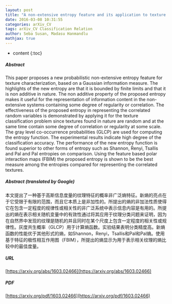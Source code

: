 ```yaml
---
layout: post
title: "A non-extensive entropy feature and its application to texture classification"
date: 2016-03-08 10:31:55
categories: arXiv_CV
tags: arXiv_CV Classification Relation
author: Seba Susan, Madasu Hanmandlu
mathjax: true
---
```


* content
{:toc}

##### Abstract
This paper proposes a new probabilistic non-extensive entropy feature for texture characterization, based on a Gaussian information measure. The highlights of the new entropy are that it is bounded by finite limits and that it is non additive in nature. The non additive property of the proposed entropy makes it useful for the representation of information content in the non-extensive systems containing some degree of regularity or correlation. The effectiveness of the proposed entropy in representing the correlated random variables is demonstrated by applying it for the texture classification problem since textures found in nature are random and at the same time contain some degree of correlation or regularity at some scale. The gray level co-occurrence probabilities (GLCP) are used for computing the entropy function. The experimental results indicate high degree of the classification accuracy. The performance of the new entropy function is found superior to other forms of entropy such as Shannon, Renyi, Tsallis and Pal and Pal entropies on comparison. Using the feature based polar interaction maps (FBIM) the proposed entropy is shown to be the best measure among the entropies compared for representing the correlated textures.

##### Abstract (translated by Google)
本文提出了一种基于高斯信息度量的纹理特征的概率非广泛熵特征。新熵的亮点在于它受限于有限的范围，而且它本质上是非加性的。所提出的熵的非加法性质使得它在包含一定程度的规律性或相关性的非广泛系统中表示信息内容是有用的。所提出的熵在表示相关随机变量中的有效性通过将其应用于纹理分类问题来证明，因为在自然界中发现的纹理是随机的并且同时在某个尺度上包含一定程度的相关性或规律性。灰度共生概率（GLCP）用于计算熵函数。实验结果表明分类精度高。新熵函数的性能优于其他形式的熵，如Shannon，Renyi，Tsallis和Pal和Pal熵。使用基于特征的极性相互作用图（FBIM），所提出的熵显示为用于表示相关纹理的熵比较中的最佳度量。

##### URL
[https://arxiv.org/abs/1603.02466](https://arxiv.org/abs/1603.02466)

##### PDF
[https://arxiv.org/pdf/1603.02466](https://arxiv.org/pdf/1603.02466)

